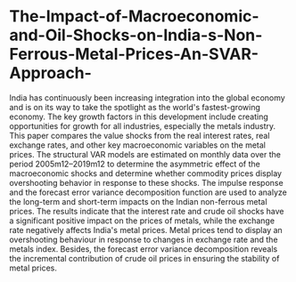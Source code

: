 # The-Impact-of-Macroeconomic-and-Oil-Shocks-on-India-s-Non-Ferrous-Metal-Prices-An-SVAR-Approach-
India has continuously been increasing integration into the global economy and is on its way to take the spotlight as the world's fastest-growing economy. The key growth factors in this development include creating opportunities for growth for all industries, especially the metals industry. This paper compares the value shocks from the real interest rates, real exchange rates, and other key macroeconomic variables on the metal prices. The structural VAR models are estimated on monthly data over the period 2005m12–2019m12 to determine the asymmetric effect of the macroeconomic shocks and determine whether commodity prices display overshooting behavior in response to these shocks. The impulse response and the forecast error variance decomposition function are used to analyze the long-term and short-term impacts on the Indian non-ferrous metal prices. The results indicate that the interest rate and crude oil shocks have a significant positive impact on the prices of metals, while the exchange rate negatively affects India's metal prices. Metal prices tend to display an overshooting behaviour in response to changes in exchange rate and the metals index. Besides, the forecast error variance decomposition reveals the incremental contribution of crude oil prices in ensuring the stability of metal prices.
